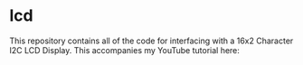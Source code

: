 # lcd
This repository contains all of the code for interfacing with a 16x2 Character I2C LCD Display. This accompanies my YouTube tutorial here:
